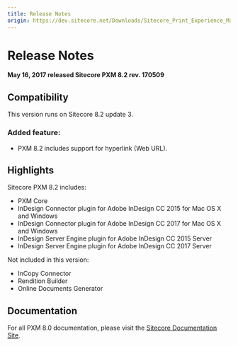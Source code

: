 ```yaml
---
title: Release Notes
origin: https://dev.sitecore.net/Downloads/Sitecore_Print_Experience_Manager/82/Sitecore_Print_Experience_Manager_82/Release_Notes
---
```


# Release Notes

**May 16, 2017 released Sitecore PXM 8.2 rev. 170509**

## Compatibility

This version runs on Sitecore 8.2 update 3.

### Added feature:

-   PXM 8.2 includes support for hyperlink (Web URL).

## Highlights

Sitecore PXM 8.2 includes:

-   PXM Core
-   InDesign Connector plugin for Adobe InDesign CC 2015 for Mac OS X and Windows
-   InDesign Connector plugin for Adobe InDesign CC 2017 for Mac OS X and Windows
-   InDesign Server Engine plugin for Adobe InDesign CC 2015 Server
-   InDesign Server Engine plugin for Adobe InDesign CC 2017 Server

Not included in this version:

-   InCopy Connector
-   Rendition Builder
-   Online Documents Generator

## Documentation

For all PXM 8.0 documentation, please visit the [Sitecore Documentation Site](https://doc.sitecore.net/print_experience_manager).